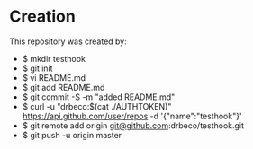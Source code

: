 # Creation

This repository was created by:

* $ mkdir testhook
* $ git init
* $ vi README.md
* $ git add README.md
* $ git commit -S -m "added README.md"
* $ curl -u "drbeco:$(cat ./AUTHTOKEN)" https://api.github.com/user/repos -d '{"name":"testhook"}'
* $ git remote add origin git@github.com:drbeco/testhook.git
* $ git push -u origin master

